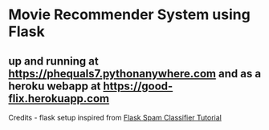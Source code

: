 # Movie Recommender System using Flask
## up and running at https://phequals7.pythonanywhere.com and as a heroku webapp at https://good-flix.herokuapp.com
Credits - flask setup inspired from [Flask Spam Classifier Tutorial](https://towardsdatascience.com/develop-a-nlp-model-in-python-deploy-it-with-flask-step-by-step-744f3bdd7776)
